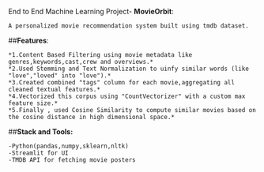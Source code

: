 End to End Machine Learning Project- **MovieOrbit**:
```
A personalized movie recommendation system built using tmdb dataset.
```

##**Features**: 
```
*1.Content Based Filtering using movie metadata like genres,keywords,cast,crew and overviews.*
*2.Used Stemming and Text Normalization to uinfy similar words (like "love","loved" into "love").*
*3.Created combined "tags" column for each movie,aggregating all cleaned textual features.*
*4.Vectorized this corpus using "CountVectorizer" with a custom max feature size.*
*5.Finally , used Cosine Similarity to compute similar movies based on the cosine distance in high dimensional space.*
```


##**Stack and Tools:**
```
-Python(pandas,numpy,sklearn,nltk)
-Streamlit for UI
-TMDB API for fetching movie posters
```
